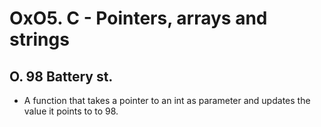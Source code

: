 # OxO5. C - Pointers, arrays and strings
## O. 98 Battery st.
* A function that takes a pointer to an int as parameter and updates the value it points to to 98.

